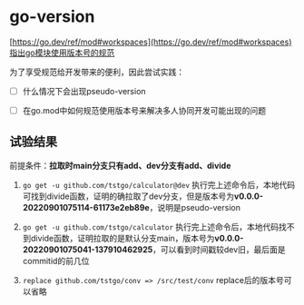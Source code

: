 # go-version

[https://go.dev/ref/mod#workspaces](https://go.dev/ref/mod#workspaces)指出go模块使用版本号的规范

为了享受规范给开发带来的便利，因此尝试实践：
- [ ] 什么情况下会出现pseudo-version
- [ ] 在go.mod中如何规范使用版本号来解决多人协同开发可能出现的问题


## 试验结果

前提条件：**拉取时main分支只有add、dev分支有add、divide**
1. `go get -u github.com/tstgo/calculator@dev`
执行完上述命令后，本地代码可找到divide函数，证明的确拉取了dev分支，但是版本号为**v0.0.0-20220901075114-61173e2eb89e**，说明是pseudo-version

2. `go get -u github.com/tstgo/calculator`
执行完上述命令后，本地代码找不到divide函数，证明拉取的是默认分支main，版本号为**v0.0.0-20220901075041-137910462925**，可以看到时间戳较dev旧，最后面是commitid的前几位

3. `replace github.com/tstgo/conv => /src/test/conv`
replace后的版本号可以省略